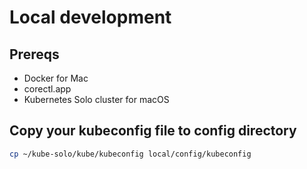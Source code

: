 # Local development

## Prereqs

- Docker for Mac
- corectl.app
- Kubernetes Solo cluster for macOS

## Copy your kubeconfig file to config directory

```bash
cp ~/kube-solo/kube/kubeconfig local/config/kubeconfig
```
